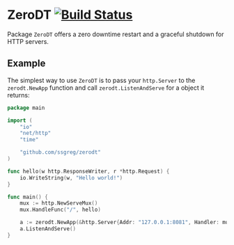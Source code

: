 # ZeroDT [![Build Status](https://travis-ci.org/ssgreg/zerodt.svg?branch=master)](https://travis-ci.org/ssgreg/zerodt)

Package `ZeroDT` offers a zero downtime restart and a graceful shutdown for HTTP servers.

## Example

The simplest way to use `ZeroDT` is to pass your `http.Server` to the `zerodt.NewApp` function and call `zerodt.ListenAndServe` for a object it returns:

```go
package main

import (
    "io"
    "net/http"
    "time"

    "github.com/ssgreg/zerodt"
)

func hello(w http.ResponseWriter, r *http.Request) {
    io.WriteString(w, "Hello world!")
}

func main() {
    mux := http.NewServeMux()
    mux.HandleFunc("/", hello)

    a := zerodt.NewApp(&http.Server{Addr: "127.0.0.1:8081", Handler: mux})
    a.ListenAndServe()
}
```